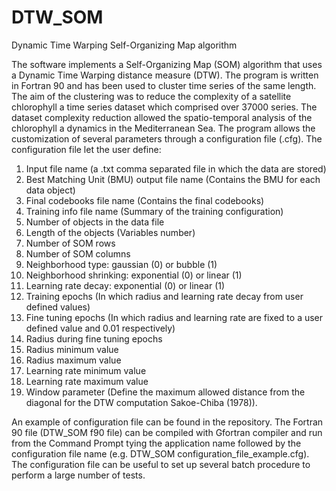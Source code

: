 # DTW_SOM
Dynamic Time Warping Self-Organizing Map algorithm

The software implements a Self-Organizing Map (SOM) algorithm that uses a Dynamic Time Warping distance measure (DTW). The program is written in Fortran 90 and has been used to cluster time series of the same length. The aim of the clustering was to reduce the complexity of a satellite chlorophyll a time series dataset which comprised over 37000 series. The dataset complexity reduction allowed the spatio-temporal analysis of the chlorophyll a dynamics in the Mediterranean Sea.
The program allows the customization of several parameters through a configuration file (.cfg). The configuration file let the user define:
1)	Input file name (a .txt comma separated file in which the data are stored)
2)	Best Matching Unit (BMU) output file name (Contains the BMU for each data object)
3)	Final codebooks file name (Contains the final codebooks)
4)	Training info file name (Summary of the training configuration)
5)	Number of objects in the data file
6)	Length of the objects (Variables number)
7)	Number of SOM rows
8)	Number of SOM columns
9)	Neighborhood type: gaussian (0) or bubble (1)
10)	Neighborhood shrinking: exponential (0) or linear (1)
11)	Learning rate decay: exponential (0) or linear (1)
12)	Training epochs (In which radius and learning rate decay from user defined values)
13)	Fine tuning epochs (In which radius and learning rate are fixed to a user defined value and 0.01 respectively)
14)	Radius during fine tuning epochs
15)	Radius minimum value
16)	Radius maximum value
17)	Learning rate minimum value
18)	Learning rate maximum value
19)	Window parameter (Define the maximum allowed distance from the diagonal for the DTW computation Sakoe-Chiba (1978)).

An example of configuration file can be found in the repository.
The Fortran 90 file (DTW_SOM f90 file) can be compiled with Gfortran compiler and run from the Command Prompt tying the application name followed by the configuration file name (e.g. DTW_SOM configuration_file_example.cfg).
The configuration file can be useful to set up several batch procedure to perform a large number of tests.
